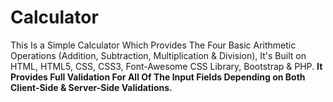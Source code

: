 # Calculator

This Is a Simple Calculator Which Provides The Four Basic Arithmetic Operations
(Addition, Subtraction, Multiplication & Division), It's Built on HTML, HTML5, CSS, CSS3, 
Font-Awesome CSS Library, Bootstrap & PHP.
**It Provides Full Validation For All Of The Input Fields Depending on
Both Client-Side & Server-Side Validations.**
